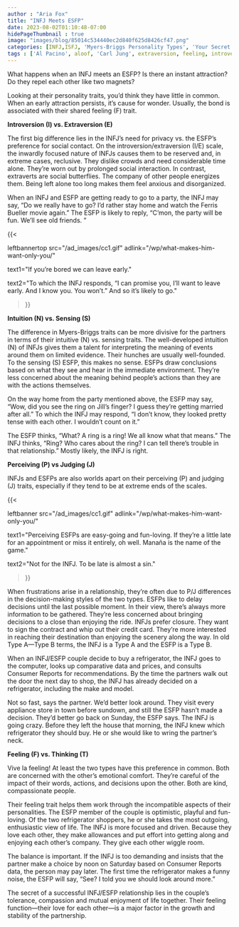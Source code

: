 ```yaml
---
author : "Aria Fox"
title: "INFJ Meets ESFP"
date: 2023-08-02T01:10:48-07:00
hidePageThumbnail : true 
image: "images/blog/85014c534440ec2d840f625d8426cf47.png"
categories: [INFJ,ISFJ, 'Myers-Briggs Personality Types', 'Your Secret Self']
tags : ['Al Pacino', aloof, 'Carl Jung', extraversion, feeling, introversion, introvert, judging, MBTI, Myers-Briggs, perceiving, personality, personality type, psychology, relationships, thinking, 'Tiger Woods']
---
```


What happens when an INFJ meets an ESFP? Is there an instant attraction? Do they repel each other like two magnets?

Looking at their personality traits, you’d think they have little in common. When an early attraction persists, it’s cause for wonder. Usually, the bond is associated with their shared feeling (F) trait.

**Introversion (I) vs. Extraversion (E)**

The first big difference lies in the INFJ’s need for privacy vs. the ESFP’s preference for social contact. On the introversion/extraversion (I/E) scale, the inwardly focused nature of INFJs causes them to be reserved and, in extreme cases, reclusive. They dislike crowds and need considerable time alone. They’re worn out by prolonged social interaction. In contrast, extraverts are social butterflies. The company of other people energizes them. Being left alone too long makes them feel anxious and disorganized.

When an INFJ and ESFP are getting ready to go to a party, the INFJ may say, “Do we really have to go? I’d rather stay home and watch the Ferris Bueller movie again.” The ESFP is likely to reply, “C’mon, the party will be fun. We’ll see old friends. ”

{{< 

leftbannertop src="/ad_images/cc1.gif" adlink="/wp/what-makes-him-want-only-you/"  

text1="If you’re bored we can leave early." 

text2="To which the INFJ responds, “I can promise you, I’ll want to leave early. And I know you. You won’t.” And so it’s likely to go."

>}}

**Intuition (N) vs. Sensing (S)**

The difference in Myers-Briggs traits can be more divisive for the partners in terms of their intuitive (N) vs. sensing traits. The well-developed intuition (N) of INFJs gives them a talent for interpreting the meaning of events around them on limited evidence. Their hunches are usually well-founded. To the sensing (S) ESFP, this makes no sense. ESFPs draw conclusions based on what they see and hear in the immediate environment. They’re less concerned about the meaning behind people’s actions than they are with the actions themselves.

On the way home from the party mentioned above, the ESFP may say, “Wow, did you see the ring on Jill’s finger? I guess they’re getting married after all.” To which the INFJ may respond, “I don’t know, they looked pretty tense with each other. I wouldn’t count on it.”

The ESFP thinks, “What? A ring is a ring! We all know what that means.” The INFJ thinks, “Ring? Who cares about the ring? I can tell there’s trouble in that relationship.” Mostly likely, the INFJ is right.

**Perceiving (P) vs Judging (J)**

INFJs and ESFPs are also worlds apart on their perceiving (P) and judging (J) traits, especially if they tend to be at extreme ends of the scales. 

{{< 

leftbanner src="/ad_images/cc1.gif" adlink="/wp/what-makes-him-want-only-you/"  

text1="Perceiving ESFPs are easy-going and fun-loving. If they’re a little late for an appointment or miss it entirely, oh well. Manaña is the name of the game." 

text2="Not for the INFJ. To be late is almost a sin."

>}} 

When frustrations arise in a relationship, they’re often due to P/J differences in the decision-making styles of the two types. ESFPs like to delay decisions until the last possible moment. In their view, there’s always more information to be gathered. They’re less concerned about bringing decisions to a close than enjoying the ride. INFJs prefer closure. They want to sign the contract and whip out their credit card. They’re more interested in reaching their destination than enjoying the scenery along the way. In old Type A—Type B terms, the INFJ is a Type A and the ESFP is a Type B.

When an INFJ/ESFP couple decide to buy a refrigerator, the INFJ goes to the computer, looks up comparative data and prices, and consults Consumer Reports for  recommendations. By the time the partners walk out the door the next day to shop, the INFJ has already decided on a refrigerator, including the make and model.

Not so fast, says the partner. We’d better look around. They visit every appliance store in town before sundown, and still the ESFP hasn’t made a decision. They’d better go back on Sunday, the ESFP says. The INFJ is going crazy. Before they left the house that morning, the INFJ knew which refrigerator they should buy. He or she would like to wring the partner’s neck.

**Feeling (F) vs. Thinking (T)**

Vive la feeling! At least the two types have this preference in common. Both are concerned with the other’s emotional comfort. They’re careful of the impact of their words, actions, and decisions upon the other. Both are kind, compassionate people.

Their feeling trait helps them work through the incompatible aspects of their personalities. The ESFP member of the couple is optimistic, playful and fun-loving. Of the two refrigerator shoppers, he or she takes the most outgoing, enthusiastic view of life. The INFJ is more focused and driven. Because they love each other, they make allowances and put effort into getting along and enjoying each other’s company. They give each other wiggle room.

The balance is important. If the INFJ is too demanding and insists that the partner make a choice by noon on Saturday based on Consumer Reports data, the person may pay later. The first time the refrigerator makes a funny noise, the ESFP will say, “See? I told you we should look around more.”

The secret of a successful INFJ/ESFP relationship lies in the couple’s tolerance, compassion and mutual enjoyment of life together. Their feeling function—their love for each other—is a major factor in the growth and stability of the partnership.

